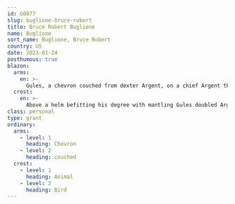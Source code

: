 ```yaml
---
id: G0077
slug: buglione-bruce-robert
title: Bruce Robert Buglione
name: Buglione
sort_name: Buglione, Bruce Robert
country: US
date: 2023-01-24
posthumous: true
blazon:
  arms:
    en: >-
      Gules, a chevron couched from dexter Argent, on a chief Argent three open books of the field.
  crest:
    en: >-
      Above a helm befitting his degree with mantling Gules doubled Argent is set for a crest upon a wreath of the liveries an eagle rising proper.
class: personal
type: grant
ordinary:
  arms:
    - level: 1
      heading: Chevron
    - level: 2
      heading: couched
  crest:
    - level: 1
      heading: Animal
    - level: 2
      heading: Bird
---
```

